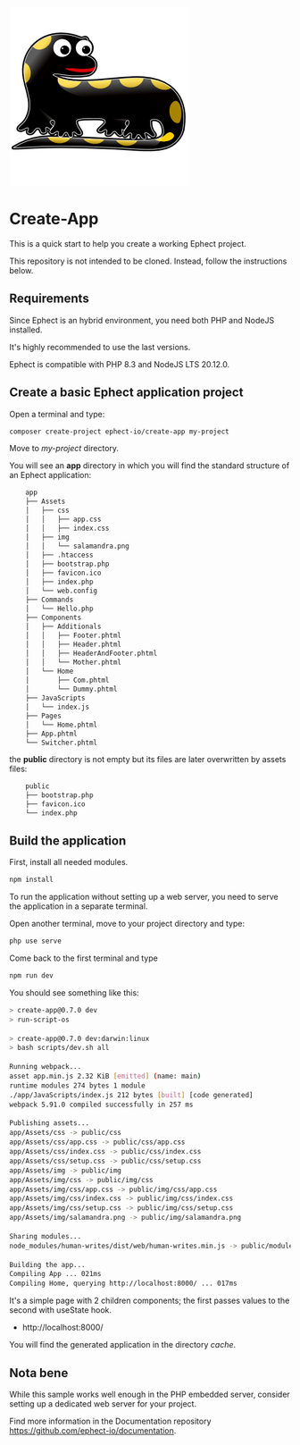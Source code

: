 ![Ephect](app/Assets/img/salamandra.png)

# Create-App

This is a quick start to help you create a working Ephect project.

This repository is not intended to be cloned. Instead, follow the instructions below.

## Requirements

Since Ephect is an hybrid environment, you need both PHP and NodeJS installed.

It's highly recommended to use the last versions. 

Ephect is compatible with PHP 8.3 and NodeJS LTS 20.12.0.

## Create a basic Ephect application project

Open a terminal and type:

```bash
composer create-project ephect-io/create-app my-project
```
Move to *my-project* directory.

You will see an **app** directory in which you will find the standard structure of an Ephect application:

```
    app
    ├── Assets
    │   ├── css
    │   │   ├── app.css
    │   │   ├── index.css
    │   ├── img
    │   │   └── salamandra.png
    │   ├── .htaccess
    │   ├── bootstrap.php
    │   ├── favicon.ico
    │   ├── index.php
    │   └── web.config
    ├── Commands
    │   └── Hello.php
    ├── Components
    │   ├── Additionals
    │   │   ├── Footer.phtml
    │   │   ├── Header.phtml
    │   │   ├── HeaderAndFooter.phtml
    │   │   └── Mother.phtml
    │   └── Home
    │       ├── Com.phtml
    │       └── Dummy.phtml
    ├── JavaScripts
    │   └── index.js
    ├── Pages
    │   └── Home.phtml
    ├── App.phtml
    └── Switcher.phtml
```

the **public** directory is not empty but its files are later overwritten by assets files:

```
    public
    ├── bootstrap.php
    ├── favicon.ico
    └── index.php
```

## Build the application

First, install all needed modules.

```bash
npm install
```

To run the application without setting up a web server, you need to serve the application in a separate terminal. 

Open another terminal, move to your project directory and type:

```bash
php use serve
```

Come back to the first terminal and type
```bash
npm run dev
```

 You should see something like this:

```bash
> create-app@0.7.0 dev
> run-script-os

> create-app@0.7.0 dev:darwin:linux
> bash scripts/dev.sh all

Running webpack...
asset app.min.js 2.32 KiB [emitted] (name: main)
runtime modules 274 bytes 1 module
./app/JavaScripts/index.js 212 bytes [built] [code generated]
webpack 5.91.0 compiled successfully in 257 ms

Publishing assets...
app/Assets/css -> public/css
app/Assets/css/app.css -> public/css/app.css
app/Assets/css/index.css -> public/css/index.css
app/Assets/css/setup.css -> public/css/setup.css
app/Assets/img -> public/img
app/Assets/img/css -> public/img/css
app/Assets/img/css/app.css -> public/img/css/app.css
app/Assets/img/css/index.css -> public/img/css/index.css
app/Assets/img/css/setup.css -> public/img/css/setup.css
app/Assets/img/salamandra.png -> public/img/salamandra.png

Sharing modules...
node_modules/human-writes/dist/web/human-writes.min.js -> public/modules/human-writes.min.js

Building the app...
Compiling App ... 021ms
Compiling Home, querying http://localhost:8000/ ... 017ms
```

It's a simple page with 2 children components; the first passes values to the second with useState hook.
- http://localhost:8000/

You will find the generated application in the directory *cache*.

## Nota bene

While this sample works well enough in the PHP embedded server, consider setting up a dedicated web server for your project.

Find more information in the Documentation repository https://github.com/ephect-io/documentation.

